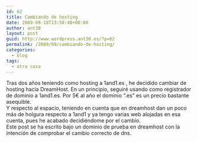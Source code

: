 ```yaml
---
id: 62
title: Cambiando de hosting
date: 2009-09-18T13:58:48+00:00
author: ant30
layout: post
guid: http://www.wordpress.ant30.es/?p=62
permalink: /2009/09/cambiando-de-hosting/
categories:
  - blog
tags:
  - otra cosa
---
```

Tras dos años teniendo como hosting a 1and1.es , he decidido cambiar de hosting hacia DreamHost. En un principio, seguiré usando como registrador de dominio a 1and1.es. Por 5€ al año el dominio &#8220;.es&#8221; es un precio bastante asequible.  
Y respecto al espacio, teniendo en cuenta que en dreamhost dan un poco más de holgura respecto a 1and1 y ya tengo varias web alojadas en esa cuenta, pues he acabado decidiéndome por el cambio.  
Este post se ha escrito bajo un dominio de prueba en dreamhost con la intención de comprobar el cambio correcto de dns.